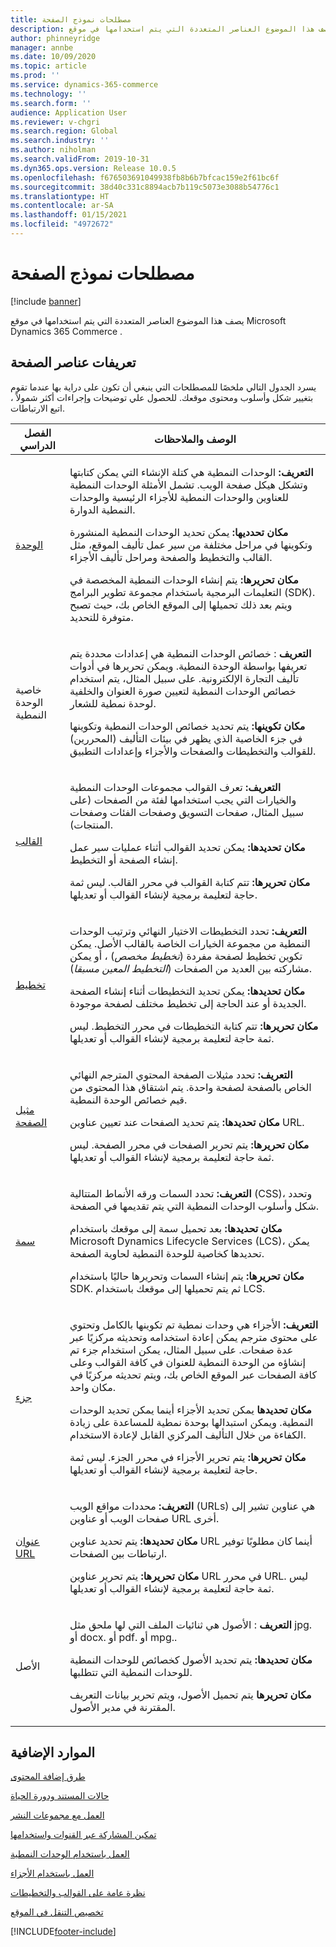 ```yaml
---
title: مصطلحات نموذج الصفحة
description: يصف هذا الموضوع العناصر المتعددة التي يتم استخدامها في موقع Microsoft Dynamics 365 Commerce .
author: phinneyridge
manager: annbe
ms.date: 10/09/2020
ms.topic: article
ms.prod: ''
ms.service: dynamics-365-commerce
ms.technology: ''
ms.search.form: ''
audience: Application User
ms.reviewer: v-chgri
ms.search.region: Global
ms.search.industry: ''
ms.author: niholman
ms.search.validFrom: 2019-10-31
ms.dyn365.ops.version: Release 10.0.5
ms.openlocfilehash: f676503691049938fb8b6b7bfcac159e2f61bc6f
ms.sourcegitcommit: 38d40c331c8894acb7b119c5073e3088b54776c1
ms.translationtype: HT
ms.contentlocale: ar-SA
ms.lasthandoff: 01/15/2021
ms.locfileid: "4972672"
---
```

# <a name="page-model-glossary"></a>مصطلحات نموذج الصفحة


[!include [banner](includes/banner.md)]

يصف هذا الموضوع العناصر المتعددة التي يتم استخدامها في موقع Microsoft Dynamics 365 Commerce .

## <a name="page-element-definitions"></a>تعريفات عناصر الصفحة

يسرد الجدول التالي ملخصًا للمصطلحات التي ينبغي أن تكون على دراية بها عندما تقوم بتغيير شكل وأسلوب ومحتوى موقعك. للحصول علي توضيحات وإجراءات أكثر شمولاً ، اتبع الارتباطات.

| الفصل الدراسي | الوصف والملاحظات |
|------|-----------------------|
| [الوحدة](work-with-modules.md) | <p>**التعريف:** الوحدات النمطية هي كتلة الإنشاء التي يمكن كتابتها وتشكل هيكل صفحة الويب. تشمل الأمثلة الوحدات النمطية للعناوين والوحدات النمطية للأجزاء الرئيسية والوحدات النمطية الدوارة.</p><p>**مكان تحدديها:** يمكن تحديد الوحدات النمطية المنشورة وتكوينها في مراحل مختلفة من سير عمل تأليف الموقع، مثل القالب والتخطيط والصفحة ومراحل تأليف الأجزاء.</p><p>**مكان تحريرها:** يتم إنشاء الوحدات النمطية المخصصة في التعليمات البرمجية باستخدام مجموعة تطوير البرامج (SDK). ويتم بعد ذلك تحميلها إلى الموقع الخاص بك، حيث تصبح متوفرة للتحديد.</p> |
| خاصية الوحدة النمطية | <p>**التعريف** : خصائص الوحدات النمطية هي إعدادات محددة يتم تعريفها بواسطة الوحدة النمطية. ويمكن تحريرها في أدوات تأليف التجارة الإلكترونية. على سبيل المثال، يتم استخدام خصائص الوحدات النمطية لتعيين صورة العنوان والخلفية لوحدة نمطية للشعار.</p><p>**مكان تكوينها:** يتم تحديد خصائص الوحدات النمطية وتكوينها في جزء الخاصية الذي يظهر في بيئات التأليف (المحررين) للقوالب والتخطيطات والصفحات والأجزاء وإعدادات التطبيق.</p> |
| [القالب](templates-layouts-overview.md) | <p>**التعريف:** تعرف القوالب مجموعات الوحدات النمطية والخيارات التي يجب استخدامها لفئة من الصفحات (على سبيل المثال، صفحات التسويق وصفحات الفئات وصفحات المنتجات).</p><p>**مكان تحديدها:** يمكن تحديد القوالب أثناء عمليات سير عمل إنشاء الصفحة أو التخطيط.</p><p>**مكان تحريرها:** تتم كتابة القوالب في محرر القالب. ليس ثمة حاجة لتعليمة برمجية لإنشاء القوالب أو تعديلها.</p> |
| [تخطيط](templates-layouts-overview.md) | <p>**التعريف:** تحدد التخطيطات الاختيار النهائي وترتيب الوحدات النمطية من مجموعة الخيارات الخاصة بالقالب الأصل. يمكن تكوين تخطيط لصفحة مفردة (*تخطيط مخصص*) ، أو يمكن مشاركته بين العديد من الصفحات (*التخطيط المعين مسبقا*).</p><p>**مكان تحديدها:** يمكن تحديد التخطيطات أثناء إنشاء الصفحة الجديدة أو عند الحاجة إلى تخطيط مختلف لصفحة موجودة.</p><p>**مكان تحريرها:** تتم كتابة التخطيطات في محرر التخطيط. ليس ثمة حاجة لتعليمة برمجية لإنشاء القوالب أو تعديلها.</p> |
| [مثيل الصفحة](modify-existing-page.md) | <p>**التعريف:** تحدد مثيلات الصفحة المحتوي المترجم النهائي الخاص بالصفحة لصفحة واحدة. يتم اشتقاق هذا المحتوى من قيم خصائص الوحدة النمطية.</p><p>**مكان تحديدها:** يتم تحديد الصفحات عند تعيين عناوين URL.</p><p>**مكان تحريرها:** يتم تحرير الصفحات في محرر الصفحة. ليس ثمة حاجة لتعليمة برمجية لإنشاء القوالب أو تعديلها.</p> |
| [سمة](select-site-theme.md) | <p>**التعريف:** تحدد السمات ورقه الأنماط المتتالية (CSS)، وتحدد شكل وأسلوب الوحدات النمطية التي يتم تقديمها في الصفحة.</p><p>**مكان تحديدها:** بعد تحميل سمة إلى موقعك باستخدام Microsoft Dynamics Lifecycle Services (LCS)، يمكن تحديدها كخاصية للوحدة النمطية لحاوية الصفحة.</p><p>**مكان تحريرها:** يتم إنشاء السمات وتحريرها حاليًا باستخدام SDK. ثم يتم تحميلها إلى موقعك باستخدام LCS.</p> |
| [جزء](work-with-fragments.md) | <p>**التعريف:** الأجزاء هي وحدات نمطية تم تكوينها بالكامل وتحتوي على محتوى مترجم يمكن إعادة استخدامه وتحديثه مركزيًا عبر عدة صفحات. على سبيل المثال، يمكن استخدام جزء تم إنشاؤه من الوحدة النمطية للعنوان في كافة القوالب وعلى كافة الصفحات عبر الموقع الخاص بك، ويتم تحديثه مركزيًا في مكان واحد.</p><p>**مكان تحديدها** يمكن تحديد الأجزاء أينما يمكن تحديد الوحدات النمطية. ويمكن استبدالها بوحدة نمطية للمساعدة على زيادة الكفاءة من خلال التأليف المركزي القابل لإعادة الاستخدام.</p><p>**مكان تحريرها:** يتم تحرير الأجزاء في محرر الجزء. ليس ثمة حاجة لتعليمة برمجية لإنشاء القوالب أو تعديلها.</p> |
| [عنوان URL](create-page-URL.md) | <p>**التعريف:** محددات مواقع الويب (URLs) هي عناوين تشير إلى صفحات الويب أو عناوين URL أخرى.</p><p>**مكان تحديدها:** يتم تحديد عناوين URL أينما كان مطلوبًا توفير ارتباطات بين الصفحات.</p><p>**مكان تحريرها:** يتم تحرير عناوين URL في محرر URL. ليس ثمة حاجة لتعليمة برمجية لإنشاء القوالب أو تعديلها.</p> |
| الأصل | <p>**التعريف** : الأصول هي ثنائيات الملف التي لها ملحق مثل jpg. أو docx. أو pdf. أو mpg..</p><p>**مكان تحديدها:** يتم تحديد الأصول كخصائص للوحدات النمطية للوحدات النمطية التي تتطلبها.</p><p>**مكان تحريرها** يتم تحميل الأصول، ويتم تحرير بيانات التعريف المقترنة في مدير الأصول.</p> |

## <a name="additional-resources"></a>الموارد الإضافية

[طرق إضافة المحتوى](add-manage-content.md)

[حالات المستند ودورة الحياة](document-states-overview.md)

[العمل مع مجموعات النشر](publish-groups.md)

[تمكين المشاركة عبر القنوات واستخدامها](cross-channel-sharing.md)

[العمل باستخدام الوحدات النمطية](work-with-modules.md)

[العمل باستخدام الأجزاء](work-with-fragments.md)

[نظرة عامة على القوالب والتخطيطات](templates-layouts-overview.md)

[تخصيص التنقل في الموقع](customize-site-navigation.md)


[!INCLUDE[footer-include](../includes/footer-banner.md)]